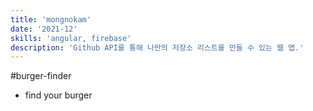 ```yaml
---
title: 'mongnokam'
date: '2021-12'
skills: 'angular, firebase'
description: 'Github API를 통해 나만의 저장소 리스트를 만들 수 있는 웹 앱.'
---
```


#burger-finder

- find your burger